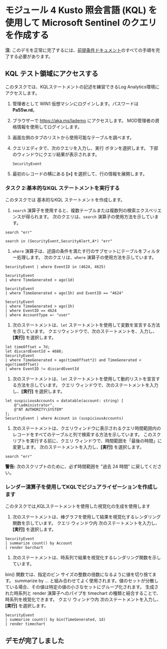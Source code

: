 # モジュール 4 Kusto 照会言語 (KQL) を使用して Microsoft Sentinel のクエリを作成する

**注**: このデモを正常に完了するには、[前提条件ドキュメント](00-prerequisites.md)のすべての手順を完了する必要があります。 

## KQL テスト領域にアクセスする

このタスクでは、KQLステートメントの記述を練習できるLog Analytics環境にアクセスします。

1. 管理者として WIN1 仮想マシンにログインします。パスワードは**Pa55w.rd**。  

1. ブラウザーで https://aka.ms/lademo にアクセスします。 MOD管理者の資格情報を使用してログインします。 

1. 画面左側のタブのリストから使用可能なテーブルを調べます。

1. クエリエディタで、次のクエリを入力し、実行 ボタンを選択します。  下部のウィンドウにクエリ結果が表示されます。

    ```KQL
    SecurityEvent
    ```

1. 最初のレコードの横にある **[>]** を選択して、行の情報を展開します。

### タスク 2:基本的なKQL ステートメントを実行する

このタスクでは 基本的なKQL ステートメントを作成します。

1. `search` 演算子を使用すると、複数テーブルまたは複数列の検索エクスペリエンスが得られます。 次のクエリは、`search` 演算子の使用方法を示しています。

```KQL
search "err" 

search in (SecurityEvent,SecurityAlert,A*) "err"
```

1. `where` 演算子は、述語の条件を満たす行のサブセットにテーブルをフィルター処理します。 次のクエリは、`where` 演算子の使用方法を示しています。

```KQL
SecurityEvent | where EventID in (4624, 4625)

SecurityEvent 
| where TimeGenerated > ago(1d) 

SecurityEvent 
| where TimeGenerated > ago(1h) and EventID == "4624" 

SecurityEvent 
| where TimeGenerated > ago(1h) 
| where EventID == 4624 
| where AccountType =~ "user" 
```

1. 次のステートメントは、`let` ステートメントを使用して変数を宣言する方法を示しています。 クエリウィンドウで、次のステートメントを、入力し、**[実行]** を選択します。 

```KQL
let timeOffset = 7d;
let discardEventId = 4688;
SecurityEvent
| where TimeGenerated > ago(timeOffset*2) and TimeGenerated < ago(timeOffset)
| where EventID != discardEventId
```

1. 次のステートメントは、`let` ステートメントを使用して動的リストを宣言する方法を示しています。 クエリ ウィンドウで、次のステートメントを入力し、**[実行]** を選択します。 

```KQL
let suspiciousAccounts = datatable(account: string) [
    @"\administrator", 
    @"NT AUTHORITY\SYSTEM"
];
SecurityEvent | where Account in (suspiciousAccounts)
```

1. 次のステートメントは、クエリウィンドウに表示されるクエリ時間範囲内のレコードをすべてのテーブルと列で検索する方法を示しています。 このスクリプトを実行する前に、クエリ ウィンドウで、時間範囲を「最後の時間」に変更します。 次のステートメントを入力し、**[実行]** を選択します。

```KQL
search "err"
```

**警告:** 次のスクリプトのために、必ず時間範囲を "過去 24 時間" に戻してください。

### レンダー演算子を使用してKQLでビジュアライゼーションを作成します

このタスクでは,KQLステートメントを使用した視覚化の生成を使用します

1. 次のステートメントは、棒グラフを使用して結果を視覚化するレンダリング関数を示しています。 クエリ ウィンドウ内 次のステートメントを入力し、**[実行]** を選択します。 

```KQL
SecurityEvent 
| summarize count() by Account
| render barchart
```

1. 次のステートメントは、時系列で結果を視覚化するレンダリング関数を示しています。

bin() 関数では、指定のビン サイズの整数の倍数になるように値を切り捨てます。  summarize by ... と組み合わせてよく使用されます。値のセットが分散している場合、その値は特定の値の小さなセットにグループ化されます。  生成された時系列と render 演算子へのパイプを timechart の種類と結合することで、時系列を視覚化できます。 クエリ ウィンドウ内 次のステートメントを入力し、**[実行]** を選択します。 

```KQL
SecurityEvent 
| summarize count() by bin(TimeGenerated, 1d) 
| render timechart
```

## デモが完了しました
